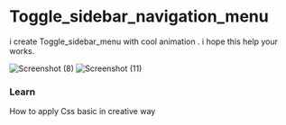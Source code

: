 # Toggle_sidebar_navigation_menu
i create  Toggle_sidebar_menu with cool animation   .  i hope this help your works.

![Screenshot (8)](https://github.com/AMJchamod/Toggle_sidebar_navigation_menu/assets/116783831/0d3a41bd-7d11-4cc7-9333-ab4c01d88964)
![Screenshot (11)](https://github.com/AMJchamod/Toggle_sidebar_navigation_menu/assets/116783831/9d77b93d-0b16-440f-9e22-beba362a4d07)
<h3>Learn</h3>
<p> How to apply Css basic in creative way
</p>
